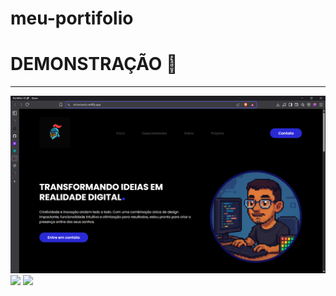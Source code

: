 # meu-portifolio

# DEMONSTRAÇÃO 📸
---

<img src="images/Readme/inicio.png">

<img src="images/Readme/projetos.png.png">

<img src="images/Readme/projetos.png.png">